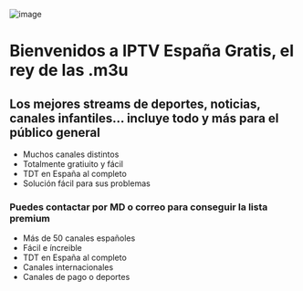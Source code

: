 ![image](https://github.com/user-attachments/assets/2a2abb97-25ff-4680-b861-342d3a7c07c2)
<h1> Bienvenidos a IPTV España Gratis, el rey de las .m3u</h1>
<h2> Los mejores streams de deportes, noticias, canales infantiles... incluye todo y más para el público general</h2>
<ul>
<li>Muchos canales distintos</li>
<li>Totalmente gratiuito y fácil</li>
<li>TDT en España al completo</li>
<li>Solución fácil para sus problemas</li>
</ul>

<h3>Puedes contactar por MD o correo para conseguir la lista premium</h3>
<ul>
<li>Más de 50 canales españoles</li>
<li>Fácil e íncreible</li>
<li>TDT en España al completo</li>
<li>Canales internacionales</li>
<li>Canales de pago o deportes</li>
</ul>
